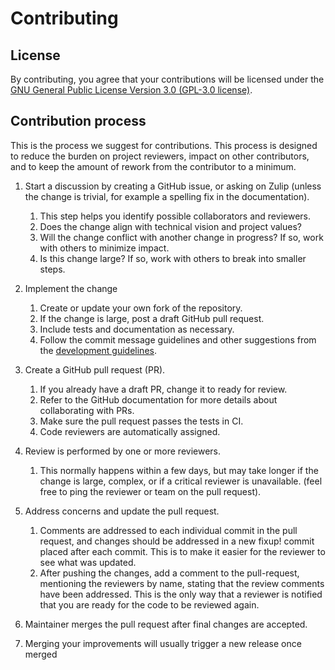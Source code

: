 # Contributing

## License

By contributing, you agree that your contributions will be licensed under the [GNU General Public License Version 3.0 (GPL-3.0 license)](LICENSE).

## Contribution process

This is the process we suggest for contributions. This process is designed to reduce the burden on project reviewers,
impact on other contributors, and to keep the amount of rework from the contributor to a minimum.

1. Start a discussion by creating a GitHub issue, or asking on Zulip (unless the change is trivial, for example a spelling fix in the documentation).

   1. This step helps you identify possible collaborators and reviewers.
   1. Does the change align with technical vision and project values?
   1. Will the change conflict with another change in progress? If so, work with others to minimize impact.
   1. Is this change large? If so, work with others to break into smaller steps.

1. Implement the change

   1. Create or update your own fork of the repository.
   1. If the change is large, post a draft GitHub pull request.
   1. Include tests and documentation as necessary.
   1. Follow the commit message guidelines and other suggestions from the [development guidelines](DEVELOPMENT.md).

1. Create a GitHub pull request (PR).

   1. If you already have a draft PR, change it to ready for review.
   1. Refer to the GitHub documentation for more details about collaborating with PRs.
   1. Make sure the pull request passes the tests in CI.
   1. Code reviewers are automatically assigned.

1. Review is performed by one or more reviewers.

   1. This normally happens within a few days, but may take longer if the change is large, complex, or if a critical reviewer is unavailable. (feel free to ping the reviewer or team on the pull request).

1. Address concerns and update the pull request.

   1. Comments are addressed to each individual commit in the pull request, and changes should be addressed in a new fixup! commit placed after each commit. This is to make it easier for the reviewer to see what was updated.
   1. After pushing the changes, add a comment to the pull-request, mentioning the reviewers by name, stating that the review comments have been addressed. This is the only way that a reviewer is notified that you are ready for the code to be reviewed again.

1. Maintainer merges the pull request after final changes are accepted.

1. Merging your improvements will usually trigger a new release once merged
